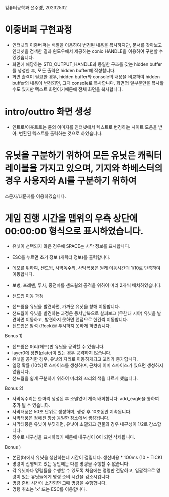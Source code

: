 
컴퓨터공학과 윤주영, 20232532

# 이중버퍼 구현과정
- 인터넷의 이중버퍼는 배열을 이용하여 변경된 내용을 복사하지만, 문서를 찾아보고 인터넷을 검색한 결과
윈도우에서 제공하는 conio HANDLE을 이용하여 구현할 수 있었습니다.
- 화면에 해당하는 STD_OUTPUT_HANDLE과 동일한 구조를 갖는 hidden buffer를 생성한 후, 
  모든 출력은 hidden buffer에 작성합니다.
- 화면 출력이 필요한 경우, hidden buffer와 console의 내용을 비교하여 hidden buffer의 내용이 
  변경되면, 그때 console로 복사합니다. 화면의 일부분만을 복사할 수도 있지만 텍스트 화면이기때문에
  전체 화면을 복사합니다. 

# intro/outtro 화면 생성
- 인트로/아웃트로는 듄의 이미지를 인터넷에서 텍스트로 변경하는 사이트 도움을 받아, 변환된 텍스트를 
  출력하는 것으로 하였습니다.

# 유닛을 구분하기 위하여 모든 유닛은 캐릭터 레이블을 가지고 있으며, 기지와 하베스터의 경우 사용자와 AI를 구분하기 위하여
  소문자/대문자를 이용하였습니다.
# 게임 진행 시간을 맵위의 우측 상단에 00:00:00 형식으로 표시하였습니다.

* 유닛이 선택되지 않은 경우에 SPACE는 사막 정보를 표시합니다.
* ESC를 누르면 초기 정보 (캐릭터 정보)를 출력합니다.
* 데모를 위하여, 샌드웜, 사막독수리, 사막폭풍은 원래 이동시간의 1/10로 단축하여 이동합니다.
* 보병, 프레멘, 투사, 중전차를 샌드웜의 공격을 위하여 미리 2개씩 배치하였습니다.

* 샌드웜 이동 과정
- 샌드웜을 유닛을 발견하면, 가까운 유닛을 향해 이동합니다.
- 샌드웜이 유닛을 발견하는 과정은 동서남북으로 살펴보고 (무한대 시야) 
  유닛을 발견하면 이동하고, 발견하지 못하면 랜덤으로 한칸씩 이동합니다.
- 샌드웜은 암석 (Rock)을 투시하지 못하게 하였습니다.

Bonus 1)
- 샌드웜은 머리(헤드)만 유닛을 공격할 수 있습니다.
- layer0에 장판(plate)이 있는 경우 공격하지 않습니다.
- 유닛을 공격한 경우, 유닛의 자리로 이동하게되고 꼬리가 증가합니다.
- 일정 확률 (10%)로 스파이스를 생성하며, 근처에 이미 스파이스가 있으면 생성하지 않습니다.
- 샌드웜을 쉽게 구분하기 위하여 머리와 꼬리의 색을 다르게 했습니다.

Bonus 2)
- 사막독수리는 한마리 생성된 후 소멸없이 계속 배회합니다. add_eagle을 통하여 추가 될 수 있습니다.
- 사막태풍은 50초 단위로 생성하며, 생성 후 10초동안 지속됩니다.
- 사막태풍은 정해진 항상 동일한 장소에서 생성됩니다.
- 사막태풍은 유닛이 부딪히면, 유닛이 소멸되고 건물의 경우 내구성이 1/2로 감소합니다.
- 정수로 내구성을 표시하였기 때문에 내구성이 0이 되면 삭제됩니다.

Bonus )
- 본진(b)에서 유닛을 생산하는데 시간이 걸립니다. 생산비용 * 100ms (10 * TICK)
- 명령이 진행되고 있는 동안에는 다른 명령을 수행할 수 없습니다.
- 각 유닛마다 명령들을 수행할 수 있도록 처음에는 명령만 전달하고, 일괄적으로 명령이 있는 유닛들에게 명령 준비 시간을 감소시킵니다.
- 명령 준비 시간이 소진되면 그때 명령을 수행합니다.
- 명령 취소는 'x' 또는 ESC를 이용합니다.
